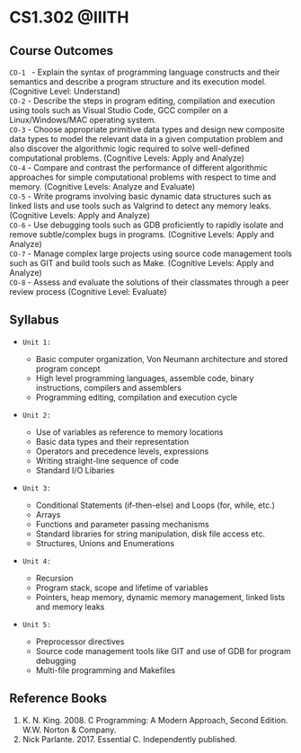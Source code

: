 # CS1.302 @IIITH

## **Course Outcomes**

`CO-1 ` - Explain the syntax of programming language constructs and their semantics and 
describe a program structure and its execution model. (Cognitive Level: Understand)   \
`CO-2` - Describe the steps in program editing, compilation and execution using tools such as 
Visual Studio Code, GCC compiler on a Linux/Windows/MAC operating system.   \
`CO-3` - Choose appropriate primitive data types and design new composite data types to model 
the relevant data in a given computation problem and also discover the algorithmic logic 
required to solve well-defined computational problems. (Cognitive Levels: Apply and 
Analyze)    \
`CO-4` -  Compare and contrast the performance of different algorithmic approaches for simple 
computational problems  with respect to time and memory. (Cognitive Levels: Analyze and 
Evaluate)   \
`CO-5` - Write programs involving basic dynamic data structures such as linked lists and use 
tools such as Valgrind to detect any memory leaks. (Cognitive Levels: Apply and Analyze) \
`CO-6` - Use debugging tools such as GDB proficiently to rapidly isolate and remove 
subtle/complex bugs in programs. (Cognitive Levels: Apply and Analyze)   \
`CO-7` -  Manage complex large projects using source code management tools such as GIT and 
build tools such as Make. (Cognitive Levels: Apply and Analyze) \
`CO-8` - Assess and evaluate the solutions of their classmates through a peer review process 
(Cognitive Level: Evaluate)  
## **Syllabus**
- `Unit 1:`
  * Basic computer organization, Von Neumann architecture and stored 
program concept
  * High level programming languages, assemble code, binary instructions, 
compilers and assemblers 
  * Programming editing, compilation and execution cycle 
- `Unit 2:`
  * Use of variables as reference to memory locations
  * Basic data types and their representation
  * Operators and precedence levels, expressions
  * Writing straight-line sequence of code
  * Standard I/O Libaries 
- `Unit 3:`
  * Conditional Statements (if-then-else) and Loops (for, while, etc.)
  * Arrays
  * Functions and parameter passing mechanisms
  * Standard libraries for string manipulation, disk file access etc.
  * Structures, Unions and Enumerations

- `Unit 4:`
  * Recursion
  * Program stack, scope and lifetime of variables
  *  Pointers, heap memory, dynamic memory management, linked lists and 
memory leaks

- `Unit 5:`
  * Preprocessor directives
  * Source code management tools like GIT and use of GDB for program 
debugging
  * Multi-file programming and Makefiles  


## **Reference Books**
1. K. N. King. 2008. C Programming: A Modern Approach, Second Edition. 
W.W. Norton & Company.
2. Nick Parlante. 2017. Essential C. Independently published. 
